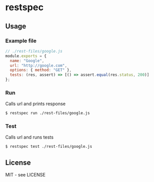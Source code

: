 # restspec

## Usage

### Example file

```javascript
// ./rest-files/google.js
module.exports = {
  name: "Google",
  url: "http://google.com",
  options: { method: "GET" },
  tests: (res, assert) => [() => assert.equal(res.status, 200)]
};
```

### Run

Calls url and prints response

```bash
$ restspec run ./rest-files/google.js
```

### Test

Calls url and runs tests

```bash
$ restspec test ./rest-files/google.js
```

## License

MIT - see LICENSE
